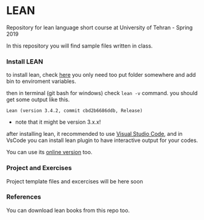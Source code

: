 # LEAN
Repository for lean language short course at University of Tehran - Spring 2019

In this repository you will find sample files written in class.

### Install LEAN

to install lean, check [here](https://github.com/leanprover/lean/releases/tag/v3.4.2)
you only need too put folder somewhere and add bin to enviroment variables.

then in terminal (git bash for windows) check `lean -v` command.
you should get some output like this.
```
Lean (version 3.4.2, commit cbd2b6686ddb, Release)
```

* note that it might be version 3.x.x!

after installing lean, it recommended to use [Visual Studio Code](https://code.visualstudio.com/),
and in VsCode you can install lean plugin to have interactive output for your codes.

You can use its [online version](https://leanprover.github.io/live/latest/) too.

### Project and Exercises

Project template files and excercises will be here soon

### References

You can download lean books from this repo too.

